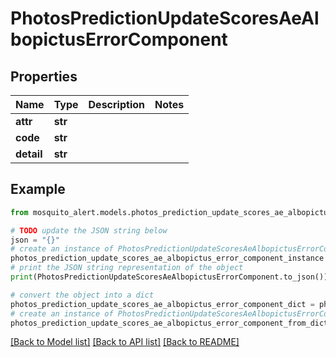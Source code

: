 # PhotosPredictionUpdateScoresAeAlbopictusErrorComponent


## Properties

Name | Type | Description | Notes
------------ | ------------- | ------------- | -------------
**attr** | **str** |  | 
**code** | **str** |  | 
**detail** | **str** |  | 

## Example

```python
from mosquito_alert.models.photos_prediction_update_scores_ae_albopictus_error_component import PhotosPredictionUpdateScoresAeAlbopictusErrorComponent

# TODO update the JSON string below
json = "{}"
# create an instance of PhotosPredictionUpdateScoresAeAlbopictusErrorComponent from a JSON string
photos_prediction_update_scores_ae_albopictus_error_component_instance = PhotosPredictionUpdateScoresAeAlbopictusErrorComponent.from_json(json)
# print the JSON string representation of the object
print(PhotosPredictionUpdateScoresAeAlbopictusErrorComponent.to_json())

# convert the object into a dict
photos_prediction_update_scores_ae_albopictus_error_component_dict = photos_prediction_update_scores_ae_albopictus_error_component_instance.to_dict()
# create an instance of PhotosPredictionUpdateScoresAeAlbopictusErrorComponent from a dict
photos_prediction_update_scores_ae_albopictus_error_component_from_dict = PhotosPredictionUpdateScoresAeAlbopictusErrorComponent.from_dict(photos_prediction_update_scores_ae_albopictus_error_component_dict)
```
[[Back to Model list]](../README.md#documentation-for-models) [[Back to API list]](../README.md#documentation-for-api-endpoints) [[Back to README]](../README.md)


